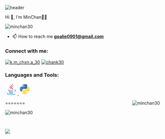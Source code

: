![header](https://capsule-render.vercel.app/api?type=waving&&height=200&section=header&text=MinChan&fontSize=70&color=timeGradient&fontAlign=50&fontAlignY=40)

Hi 👋, I'm MinChan🧑‍💻</h1>

<p align="left"> <img src="https://komarev.com/ghpvc/?username=minchan30&label=Profile%20views&color=0e75b6&style=flat" alt="minchan30" /> </p>

- 📫 How to reach me **goalie0901@gmail.com**

<h3 align="left">Connect with me:</h3>
<p align="left">
<a href="https://instagram.com/k.m_chxn.a_30" target="blank"><img align="center" src="https://raw.githubusercontent.com/rahuldkjain/github-profile-readme-generator/master/src/images/icons/Social/instagram.svg" alt="k.m_chxn.a_30" height="30" width="40" /></a>
<a href="https://discord.gg/chank30" target="blank"><img align="center" src="https://raw.githubusercontent.com/rahuldkjain/github-profile-readme-generator/master/src/images/icons/Social/discord.svg" alt="chank30" height="30" width="40" /></a>
</p>

<h3 align="left">Languages and Tools:</h3>
<p align="left"> <a href="https://www.java.com" target="_blank" rel="noreferrer"> <img src="https://raw.githubusercontent.com/devicons/devicon/master/icons/java/java-original.svg" alt="java" width="40" height="40"/> </a> <a href="https://www.python.org" target="_blank" rel="noreferrer"> <img src="https://raw.githubusercontent.com/devicons/devicon/master/icons/python/python-original.svg" alt="python" width="40" height="40"/> </a> </p>


<p><img align="right" src="https://github-readme-stats.vercel.app/api/top-langs?username=minchan30&show_icons=true&locale=en&layout=compact" alt="minchan30" /></p>
=======



<p><img src="https://github-readme-stats.vercel.app/api?username=minchan30&show_icons=true&locale=en" alt="minchan30" /></p>

<br>

<p><img src="https://github-readme-stats.vercel.app/api/top-langs?username=minchan30&show_icons=true&locale=en&layout=compact" /></p>
